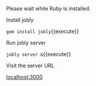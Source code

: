 Please wait while Ruby is installed.

Install jobly

`gem install jobly`{{execute}}

Run jobly server

`jobly server &`{{execute}}

Visit the server URL

[localhost:3000][1]



[1]: https://[[HOST_SUBDOMAIN]]-3000-[[KATACODA_HOST]].environments.katacoda.com
